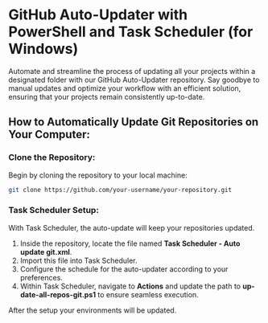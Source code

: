 # GitHub Auto-Updater with PowerShell and Task Scheduler (for Windows)

Automate and streamline the process of updating all your projects within a designated folder with our GitHub Auto-Updater repository. Say goodbye to manual updates and optimize your workflow with an efficient solution, ensuring that your projects remain consistently up-to-date.

## How to Automatically Update Git Repositories on Your Computer:

### Clone the Repository:

Begin by cloning the repository to your local machine:

```bash
git clone https://github.com/your-username/your-repository.git
```

### Task Scheduler Setup:

With Task Scheduler, the auto-update will keep your repositories updated.
   
1. Inside the repository, locate the file named **Task Scheduler - Auto update git.xml**.
2. Import this file into Task Scheduler.
3. Configure the schedule for the auto-updater according to your preferences.
4. Within Task Scheduler, navigate to **Actions** and update the path to **up-date-all-repos-git.ps1** to ensure seamless execution.


After the setup your environments will be updated.